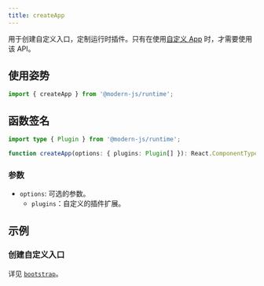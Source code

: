 ```yaml
---
title: createApp
---
```


用于创建自定义入口，定制运行时插件。只有在使用[自定义 App](/docs/guides/concept/entries#自定义-app) 时，才需要使用该 API。

## 使用姿势

```ts
import { createApp } from '@modern-js/runtime';
```

## 函数签名

```ts
import type { Plugin } from '@modern-js/runtime';

function createApp(options: { plugins: Plugin[] }): React.ComponentType<any>;
```

### 参数

- `options`: 可选的参数。
  - `plugins`：自定义的插件扩展。

## 示例

### 创建自定义入口

详见 [`bootstrap`](./bootstrap.md)。
